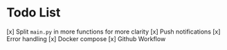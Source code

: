 # Todo List

[x] Split `main.py` in more functions for more clarity
[x] Push notifications
[x] Error handling
[x] Docker compose
[x] Github Workflow